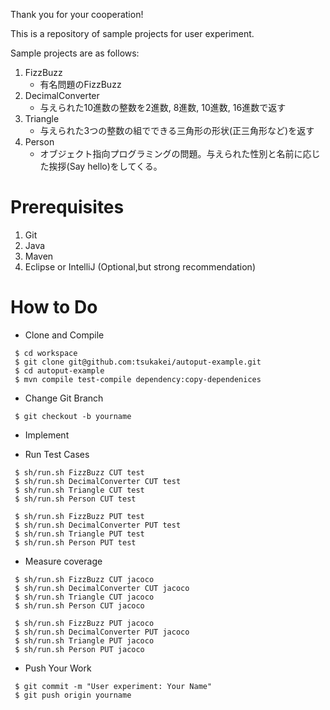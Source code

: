 Thank you for your cooperation!

This is a repository of sample projects for user experiment.

Sample projects are as follows:
1. FizzBuzz
    - 有名問題のFizzBuzz
1. DecimalConverter
    - 与えられた10進数の整数を2進数, 8進数, 10進数, 16進数で返す
1. Triangle
    - 与えられた3つの整数の組でできる三角形の形状(正三角形など)を返す
1. Person
    - オブジェクト指向プログラミングの問題。与えられた性別と名前に応じた挨拶(Say hello)をしてくる。
    
# Prerequisites
1. Git
1. Java
1. Maven
1. Eclipse or IntelliJ (Optional,but strong recommendation)

# How to Do

- Clone and Compile

```
 $ cd workspace
 $ git clone git@github.com:tsukakei/autoput-example.git
 $ cd autoput-example
 $ mvn compile test-compile dependency:copy-dependenices 
``` 

- Change Git Branch

```
 $ git checkout -b yourname
```

- Implement


- Run Test Cases

```
 $ sh/run.sh FizzBuzz CUT test
 $ sh/run.sh DecimalConverter CUT test
 $ sh/run.sh Triangle CUT test
 $ sh/run.sh Person CUT test
 
 $ sh/run.sh FizzBuzz PUT test
 $ sh/run.sh DecimalConverter PUT test
 $ sh/run.sh Triangle PUT test
 $ sh/run.sh Person PUT test
```

- Measure coverage

```
 $ sh/run.sh FizzBuzz CUT jacoco
 $ sh/run.sh DecimalConverter CUT jacoco
 $ sh/run.sh Triangle CUT jacoco
 $ sh/run.sh Person CUT jacoco
 
 $ sh/run.sh FizzBuzz PUT jacoco
 $ sh/run.sh DecimalConverter PUT jacoco
 $ sh/run.sh Triangle PUT jacoco
 $ sh/run.sh Person PUT jacoco
```

- Push Your Work

```
 $ git commit -m "User experiment: Your Name"
 $ git push origin yourname
```